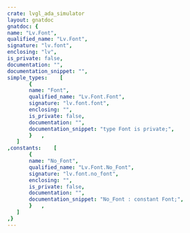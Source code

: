 ```yaml
---
crate: lvgl_ada_simulator
layout: gnatdoc
gnatdoc: {
name: "Lv.Font",
qualified_name: "Lv.Font",
signature: "lv.font",
enclosing: "lv",
is_private: false,
documentation: "",
documentation_snippet: "",
simple_types:    [
       {
       name: "Font",
       qualified_name: "Lv.Font.Font",
       signature: "lv.font.font",
       enclosing: "",
       is_private: false,
       documentation: "",
       documentation_snippet: "type Font is private;",
       }   ,
   ]
,constants:    [
       {
       name: "No_Font",
       qualified_name: "Lv.Font.No_Font",
       signature: "lv.font.no_font",
       enclosing: "",
       is_private: false,
       documentation: "",
       documentation_snippet: "No_Font : constant Font;",
       }   ,
   ]
,}
---
```

